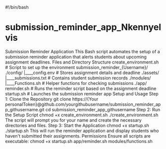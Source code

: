 #!/bin/bash
# submission_reminder_app_Nkennyelvis
Submission Reminder Application
This Bash script automates the setup of a submission reminder application that alerts students about upcoming assignment deadlines.
Files and Directory Structure
create_environment.sh   # Script to set up the environment
submission_reminder_{Username}/
./config/
|____config.env          # Stores assignment details and deadline
./assets/
|____submissions.txt     # Contains student submission records
./modules/
|____Functions.sh        # Helper functions for checking submissions
./app/
reminder.sh         # Runs the reminder script based on the assignment deadline
startup.sh              # Launches the submission reminder app
Setup and Usage
Step 1: Clone the Repository
git clone https://{Your personalToken}@github.com/yourgithubusername/submission_reminder_app_githusername.git
cd submission_reminder_app_githusername
Step 2: Run the Setup Script
chmod +x create_environment.sh
./create_environment.sh
The script will prompt you for your name and create the necessary directories and files.
Step 3: Start the Application
chmod +x startup.sh
./startup.sh
This will run the reminder application and display students who haven't submitted their assignments.
Permissions
Ensure all scripts are executable:
chmod +x startup.sh app/reminder.sh modules/functions.sh
